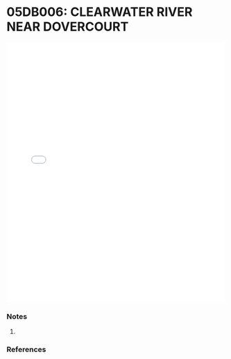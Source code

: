 # 05DB006: CLEARWATER RIVER NEAR DOVERCOURT

<iframe src="/distribution_estimation/_static/stations/05DB006_fdc.html" width="100%" height="600" frameborder="0"></iframe>

### Notes
1. 

### References

